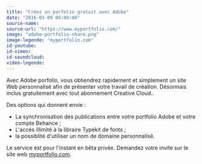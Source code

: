 ```yaml
---
title: "Créez un porfolio gratuit avec Adobe"
date: "2016-01-09 04:00:00"
source-name:
source-url: "https://www.myportfolio.com/"
image: "adobe-portfolio-share.png"
image-legende: "myportfolio.com"
id-youtube:
id-vimeo:
id-soundcloud:
video-legende:
---
```

Avec Adobe porfolio, vous obtiendrez rapidement et simplement un site Web personnalisé afin de présenter votre travail de création. Désormais inclus gratuitement avec tout abonnement Creative Cloud..

Des options qui donnent envie :

* La synchronisation des publications entre votre portfolio Adobe et votre compte Behance ;
* L'accès illimité à la libraire Typekit de fonts ;
* la possiblité d'utiliser un nom de domaine personnalisé.

Le service est pour l'instant en bêta privée. Demandez votre invite sur le site web [myportfolio.com](https://www.myportfolio.com/).
